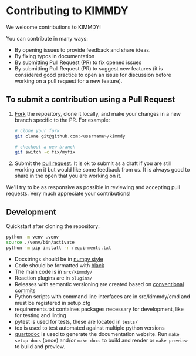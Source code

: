 # Contributing to KIMMDY

We welcome contributions to KIMMDY!

You can contribute in many ways:

- By opening issues to provide feedback and share ideas.
- By fixing typos in documentation
- By submitting Pull Request (PR) to fix opened issues
- By submitting Pull Request (PR) to suggest new features (it is considered good practice to open an issue for discussion before working on a pull request for a new feature).

## To submit a contribution using a Pull Request

1.  [Fork](https://github.com/hits-mbm-dev/kimmdy/fork) the repository, clone it locally, and make your changes in a new branch specific to the PR. For example:

    ```bash
    # clone your fork
    git clone git@github.com:<username>/kimmdy

    # checkout a new branch
    git switch -c fix/myfix
    ```

3.  Submit the [pull request](https://help.github.com/articles/using-pull-requests). It is ok to submit as a draft if you are still working on it but would like some feedback from us. It is always good to share in the open that you are working on it.

We'll try to be as responsive as possible in reviewing and accepting pull requests. Very much appreciate your contributions!

## Development

Quickstart after cloning the repository:

```bash
python -m venv .venv
source ./venv/bin/activate
python -m pip install -r requirments.txt
```

* Docstrings should be in [numpy style](https://numpydoc.readthedocs.io/en/latest/format.html#documenting-classes)
* Code should be formatted with [black](https://github.com/psf/black)
* The main code is in `src/kimmdy/`
* Reaction plugins are in `plugins/`
* Releases with semantic versioning are created based on [conventional commits](https://www.conventionalcommits.org/en/v1.0.0/#summary)
* Python scripts with command line interfaces are in src/kimmdy/cmd and must be registered in setup.cfg
* requirements.txt containes packages necessary for development, like for testing and linting
* pytest is used for tests, these are located in `tests/`
* tox is used to test automated against multiple python versions
* [quartodoc](https://github.com/machow/quartodoc) is used to generate the documentation website.
  Run `make setup-docs` (once) and/or `make docs` to build and render or `make preview` to build and preview.

